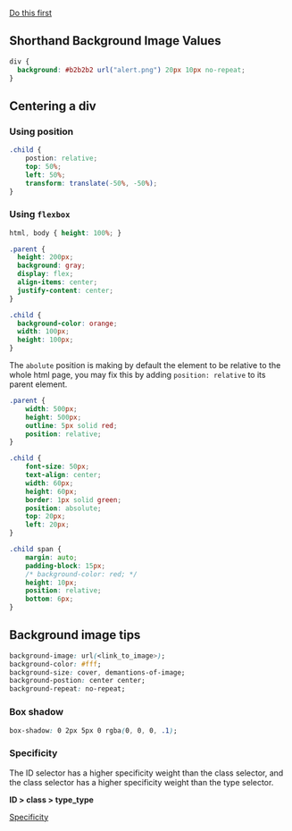 
[Do this first](https://youtube.com/shorts/ydGti7sLVOc?si=0j_YuIfC0xMwP_0x)
## Shorthand Background Image Values

```css
div {
  background: #b2b2b2 url("alert.png") 20px 10px no-repeat;
}
```


## Centering a div

### Using position

```css
.child {
	postion: relative;
	top: 50%;
	left: 50%;
	transform: translate(-50%, -50%);
}
```

### Using `flexbox`

```css
html, body { height: 100%; }

.parent {
  height: 200px;
  background: gray;
  display: flex;
  align-items: center;
  justify-content: center;
}

.child {
  background-color: orange;
  width: 100px;
  height: 100px;
}
```

The `abolute` position is making by default the element to be relative to the whole html page, you may fix this by adding `position: relative` to its parent element.

```css
.parent {
    width: 500px;
    height: 500px;
    outline: 5px solid red;
    position: relative;
}

.child {
    font-size: 50px;
    text-align: center;
    width: 60px;
    height: 60px;
    border: 1px solid green;
    position: absolute;
    top: 20px;
    left: 20px;
}

.child span {
    margin: auto;
    padding-block: 15px;
    /* background-color: red; */
    height: 10px;
    position: relative;
    bottom: 6px;
}
```



## Background image tips

```css
background-image: url(<link_to_image>);
background-color: #fff;
background-size: cover, demantions-of-image;
background-postion: center center;
background-repeat: no-repeat;
```

### Box shadow

```css
box-shadow: 0 2px 5px 0 rgba(0, 0, 0, .1); 
```

### Specificity

The ID selector has a higher specificity weight than the class selector, and the class selector has a higher specificity weight than the type selector.

**ID > class > type_type**

[Specificity ](https://specifishity.com/)
